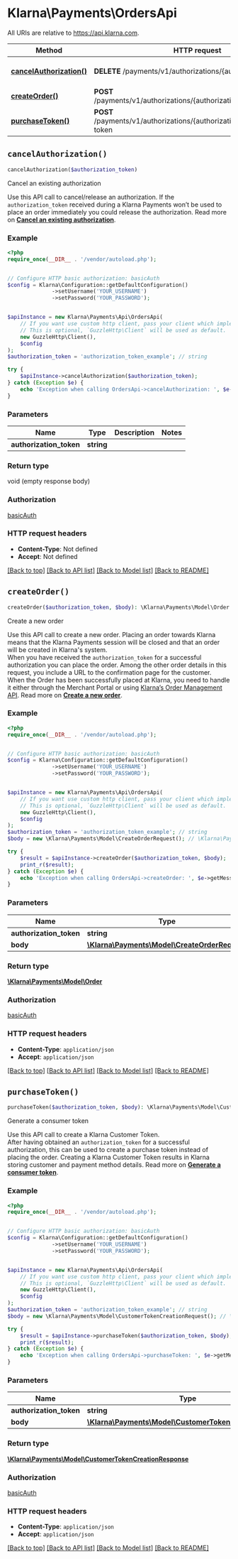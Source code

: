 # Klarna\Payments\OrdersApi

All URIs are relative to https://api.klarna.com.

Method | HTTP request | Description
------------- | ------------- | -------------
[**cancelAuthorization()**](OrdersApi.md#cancelAuthorization) | **DELETE** /payments/v1/authorizations/{authorizationToken} | Cancel an existing authorization
[**createOrder()**](OrdersApi.md#createOrder) | **POST** /payments/v1/authorizations/{authorizationToken}/order | Create a new order
[**purchaseToken()**](OrdersApi.md#purchaseToken) | **POST** /payments/v1/authorizations/{authorizationToken}/customer-token | Generate a consumer token


## `cancelAuthorization()`

```php
cancelAuthorization($authorization_token)
```

Cancel an existing authorization

Use this API call to cancel/release an authorization. If the `authorization_token` received during a Klarna Payments won’t be used to place an order immediately you could release the authorization. Read more on **[Cancel an existing authorization](https://docs.klarna.com/klarna-payments/other-actions/cancel-an-authorization/)**.

### Example

```php
<?php
require_once(__DIR__ . '/vendor/autoload.php');


// Configure HTTP basic authorization: basicAuth
$config = Klarna\Configuration::getDefaultConfiguration()
              ->setUsername('YOUR_USERNAME')
              ->setPassword('YOUR_PASSWORD');


$apiInstance = new Klarna\Payments\Api\OrdersApi(
    // If you want use custom http client, pass your client which implements `GuzzleHttp\ClientInterface`.
    // This is optional, `GuzzleHttp\Client` will be used as default.
    new GuzzleHttp\Client(),
    $config
);
$authorization_token = 'authorization_token_example'; // string

try {
    $apiInstance->cancelAuthorization($authorization_token);
} catch (Exception $e) {
    echo 'Exception when calling OrdersApi->cancelAuthorization: ', $e->getMessage(), PHP_EOL;
}
```

### Parameters

Name | Type | Description  | Notes
------------- | ------------- | ------------- | -------------
 **authorization_token** | **string**|  |

### Return type

void (empty response body)

### Authorization

[basicAuth](../../README.md#basicAuth)

### HTTP request headers

- **Content-Type**: Not defined
- **Accept**: Not defined

[[Back to top]](#) [[Back to API list]](../../README.md#endpoints)
[[Back to Model list]](../../README.md#models)
[[Back to README]](../../README.md)

## `createOrder()`

```php
createOrder($authorization_token, $body): \Klarna\Payments\Model\Order
```

Create a new order

Use this API call to create a new order. Placing an order towards Klarna means that the Klarna Payments session will be closed and that an order will be created in Klarna's system.<br/>When you have received the `authorization_token` for a successful authorization you can place the order. Among the other order details in this request, you include a URL to the confirmation page for the customer.<br/>When the Order has been successfully placed at Klarna, you need to handle it either through the Merchant Portal or using [Klarna’s Order Management API](#order-management-api). Read more on **[Create a new order](https://docs.klarna.com/klarna-payments/integrate-with-klarna-payments/step-3-create-an-order/)**.

### Example

```php
<?php
require_once(__DIR__ . '/vendor/autoload.php');


// Configure HTTP basic authorization: basicAuth
$config = Klarna\Configuration::getDefaultConfiguration()
              ->setUsername('YOUR_USERNAME')
              ->setPassword('YOUR_PASSWORD');


$apiInstance = new Klarna\Payments\Api\OrdersApi(
    // If you want use custom http client, pass your client which implements `GuzzleHttp\ClientInterface`.
    // This is optional, `GuzzleHttp\Client` will be used as default.
    new GuzzleHttp\Client(),
    $config
);
$authorization_token = 'authorization_token_example'; // string
$body = new \Klarna\Payments\Model\CreateOrderRequest(); // \Klarna\Payments\Model\CreateOrderRequest

try {
    $result = $apiInstance->createOrder($authorization_token, $body);
    print_r($result);
} catch (Exception $e) {
    echo 'Exception when calling OrdersApi->createOrder: ', $e->getMessage(), PHP_EOL;
}
```

### Parameters

Name | Type | Description  | Notes
------------- | ------------- | ------------- | -------------
 **authorization_token** | **string**|  |
 **body** | [**\Klarna\Payments\Model\CreateOrderRequest**](../Model/CreateOrderRequest.md)|  | [optional]

### Return type

[**\Klarna\Payments\Model\Order**](../Model/Order.md)

### Authorization

[basicAuth](../../README.md#basicAuth)

### HTTP request headers

- **Content-Type**: `application/json`
- **Accept**: `application/json`

[[Back to top]](#) [[Back to API list]](../../README.md#endpoints)
[[Back to Model list]](../../README.md#models)
[[Back to README]](../../README.md)

## `purchaseToken()`

```php
purchaseToken($authorization_token, $body): \Klarna\Payments\Model\CustomerTokenCreationResponse
```

Generate a consumer token

Use this API call to create a Klarna Customer Token.<br/>After having obtained an `authorization_token` for a successful authorization, this can be used to create a purchase token instead of placing the order. Creating a Klarna Customer Token results in Klarna storing customer and payment method details. Read more on **[Generate a consumer token](https://docs.klarna.com/klarna-payments/in-depth-knowledge/customer-token/)**.

### Example

```php
<?php
require_once(__DIR__ . '/vendor/autoload.php');


// Configure HTTP basic authorization: basicAuth
$config = Klarna\Configuration::getDefaultConfiguration()
              ->setUsername('YOUR_USERNAME')
              ->setPassword('YOUR_PASSWORD');


$apiInstance = new Klarna\Payments\Api\OrdersApi(
    // If you want use custom http client, pass your client which implements `GuzzleHttp\ClientInterface`.
    // This is optional, `GuzzleHttp\Client` will be used as default.
    new GuzzleHttp\Client(),
    $config
);
$authorization_token = 'authorization_token_example'; // string
$body = new \Klarna\Payments\Model\CustomerTokenCreationRequest(); // \Klarna\Payments\Model\CustomerTokenCreationRequest

try {
    $result = $apiInstance->purchaseToken($authorization_token, $body);
    print_r($result);
} catch (Exception $e) {
    echo 'Exception when calling OrdersApi->purchaseToken: ', $e->getMessage(), PHP_EOL;
}
```

### Parameters

Name | Type | Description  | Notes
------------- | ------------- | ------------- | -------------
 **authorization_token** | **string**|  |
 **body** | [**\Klarna\Payments\Model\CustomerTokenCreationRequest**](../Model/CustomerTokenCreationRequest.md)|  | [optional]

### Return type

[**\Klarna\Payments\Model\CustomerTokenCreationResponse**](../Model/CustomerTokenCreationResponse.md)

### Authorization

[basicAuth](../../README.md#basicAuth)

### HTTP request headers

- **Content-Type**: `application/json`
- **Accept**: `application/json`

[[Back to top]](#) [[Back to API list]](../../README.md#endpoints)
[[Back to Model list]](../../README.md#models)
[[Back to README]](../../README.md)
